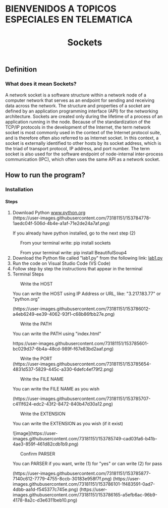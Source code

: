 
# BIENVENIDOS A TOPICOS ESPECIALES EN TELEMATICA

<!DOCTYPE html>
<html lang="es">

<head>
    <meta charset="UTF-8">
</head>

<body>
    <header>
        <h1>Sockets</h1>
    </header>
    <h2>Definition</h2>
    <h3>What does it mean Sockets?</h3>
    <p>A network socket is a software structure within a network node of a computer network that serves as an endpoint
        for sending and receiving data across the network. The structure and properties of a socket are defined by an
        application programming interface (API) for the networking architecture. Sockets are created only during the
        lifetime of a process of an application running in the node.
        Because of the standardization of the TCP/IP protocols in the development of the Internet, the term network
        socket is most commonly used in the context of the Internet protocol suite, and is therefore often also referred
        to as Internet socket. In this context, a socket is externally identified to other hosts by its socket address,
        which is the triad of transport protocol, IP address, and port number.
        The term socket is also used for the software endpoint of node-internal inter-process communication (IPC), which
        often uses the same API as a network socket.
    </p>
    <h2>How to run the program?</h2>
    <h3>Installation</h3>
    <h4>Steps</h4>
    <ol>
    <li>Download Python <a href="https://www.python.org/downloads/" target="_blank">www.python.org</a></li>
     (https://user-images.githubusercontent.com/73181151/153784778-1aedc04f-506d-4b4e-a1af-71e2de24a7af.png)
     <p>If you already have python installed, go to the next step (2)</p>
     <ol type= 1> From your terminal write: pip install sockets</ol>
     <ol type = 2> From your terminal write: pip install BeautifulSoup4</ol>
     <li>Download the Python file called "lab1.py" from the following link: <a href="https://github.com/dsolanov/Topicos_Especiales_Telematica/blob/main/lab1.py" target="_blank">lab1.py</a></li></li>
     <li>Run the code on Visual Studio Code (VS Code)</li>
     <li>Follow step by step the instructions that appear in the terminal</li>
     <li>Terminal Steps</li>
    <ol> Write the HOST</ol>
    <p>You can write the HOST using IP Address or URL, like: "3.217.183.77" or "python.org"</p>
    (https://user-images.githubusercontent.com/73181151/153786012-a4eb6249-ee39-4062-93f1-c68b86fbb27e.png)
    <ol> Write the PATH</ol>
    <p>You can write the PATH using "index.html"</p>
    https://user-images.githubusercontent.com/73181151/153785601-bc029d37-6b4a-48cd-989f-f67e83bd2aaf.png)
    <ol> Write the PORT</ol>
    (https://user-images.githubusercontent.com/73181151/153785654-4831d537-5829-445c-a330-6defc4ef79f2.png)
    <ol> Write the FILE NAME</ol>
    <p>You can write the FILE NAME as you wish</p>
    (https://user-images.githubusercontent.com/73181151/153785707-c411f624-edc2-43f2-8472-840b47d30a12.png)
    <ol> Write the EXTENSION</ol>
    <p>You can write the EXTENSION as you wish (if it exist)</p>
    ![image](https://user-images.githubusercontent.com/73181151/153785749-cad03fa6-b41b-4ae3-859f-461d82cdb1b9.png)
    <ol> Confirm PARSER </ol>
    <p>You can PARSER if you want, write (1) for "yes" or can write (2) for pass</p>
    (https://user-images.githubusercontent.com/73181151/153785877-7140c612-7779-4755-8ccb-30183e958f7f.png)
    (https://user-images.githubusercontent.com/73181151/153786101-1f483591-0ad7-4dbb-aa1d-f545377c745e.png)
    (https://user-images.githubusercontent.com/73181151/153786165-a5efb6ac-96b9-4178-8a2c-d3e6311beb10.png)
    </ol>
</body>

</html>
